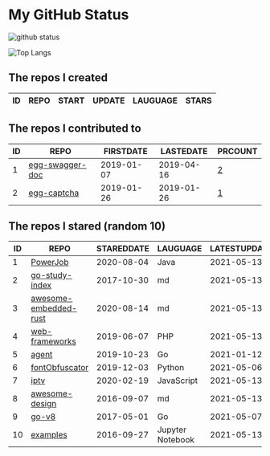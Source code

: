 # My GitHub Status

<img src="https://github-readme-stats-1.yihong0618.vercel.app/api?username=jc-lathander&show_icons=true&&&hide_title=true&count_private=true" alt="github status" />

![Top Langs](https://github-readme-stats-1.yihong0618.vercel.app/api/top-langs/?username=jc-lathander&layout=compact)

<!--START_SECTION:my_github-->
## The repos I created
| ID | REPO | START | UPDATE | LAUGUAGE | STARS |
|----|------|-------|--------|----------|-------|

## The repos I contributed to
| ID |                                REPO                                | FIRSTDATE  | LASTEDATE  |                                          PRCOUNT                                           |
|----|--------------------------------------------------------------------|------------|------------|--------------------------------------------------------------------------------------------|
|  1 | [egg-swagger-doc](https://github.com/Yanshijie-EL/egg-swagger-doc) | 2019-01-07 | 2019-04-16 | [2](https://github.com/Yanshijie-EL/egg-swagger-doc/pulls?q=is%3Apr+author%3Ajc-lathander) |
|  2 | [egg-captcha](https://github.com/Raoul1996/egg-captcha)            | 2019-01-26 | 2019-01-26 | [1](https://github.com/Raoul1996/egg-captcha/pulls?q=is%3Apr+author%3Ajc-lathander)        |

## The repos I stared (random 10)
| ID |                                      REPO                                       | STAREDDATE |     LAUGUAGE     | LATESTUPDATE |
|----|---------------------------------------------------------------------------------|------------|------------------|--------------|
|  1 | [PowerJob](https://github.com/PowerJob/PowerJob)                                | 2020-08-04 | Java             | 2021-05-13   |
|  2 | [go-study-index](https://github.com/unknwon/go-study-index)                     | 2017-10-30 | md               | 2021-05-13   |
|  3 | [awesome-embedded-rust](https://github.com/rust-embedded/awesome-embedded-rust) | 2020-08-14 | md               | 2021-05-13   |
|  4 | [web-frameworks](https://github.com/the-benchmarker/web-frameworks)             | 2019-06-07 | PHP              | 2021-05-13   |
|  5 | [agent](https://github.com/LeonZYang/agent)                                     | 2019-10-23 | Go               | 2021-01-12   |
|  6 | [fontObfuscator](https://github.com/solarhell/fontObfuscator)                   | 2019-12-03 | Python           | 2021-05-06   |
|  7 | [iptv](https://github.com/iptv-org/iptv)                                        | 2020-02-19 | JavaScript       | 2021-05-13   |
|  8 | [awesome-design](https://github.com/gztchan/awesome-design)                     | 2016-09-07 | md               | 2021-05-13   |
|  9 | [go-v8](https://github.com/lazytiger/go-v8)                                     | 2017-05-01 | Go               | 2021-05-07   |
| 10 | [examples](https://github.com/elastic/examples)                                 | 2016-09-27 | Jupyter Notebook | 2021-05-13   |

<!--END_SECTION:my_github-->
